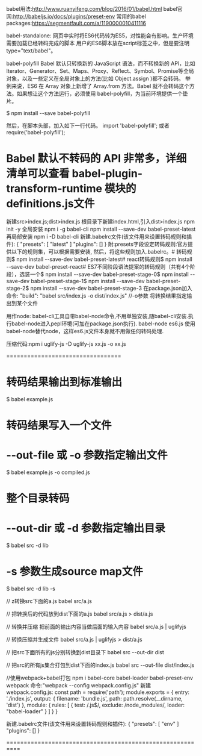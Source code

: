 babel用法:http://www.ruanyifeng.com/blog/2016/01/babel.html
babel官网:http://babeljs.io/docs/plugins/preset-env
常用的babel packages:https://segmentfault.com/a/1190000010411116

babel-standalone:
网页中实时将ES6代码转为ES5，对性能会有影响。生产环境需要加载已经转码完成的脚本
用户的ES6脚本放在script标签之中，但是要注明type="text/babel"。
<script src="https://cdnjs.cloudflare.com/ajax/libs/babel-standalone/6.4.4/babel.min.js"></script>
<script type="text/babel">
// Your ES6 code
</script>

babel-polyfill
Babel 默认只转换新的 JavaScript 语法，而不转换新的 API，比如 Iterator、Generator、Set、Maps、Proxy、Reflect、Symbol、Promise等全局对象，以及一些定义在全局对象上的方法(比如 Object.assign )都不会转码。
举例来说，ES6 在 Array 对象上新增了 Array.from 方法。Babel 就不会转码这个方法。如果想让这个方法运行，必须使用 babel-polyfill，为当前环境提供一个垫片。



$ npm install --save babel-polyfill



然后，在脚本头部，加入如下一行代码。
import 'babel-polyfill';
或者
require('babel-polyfill');



Babel 默认不转码的 API 非常多，详细清单可以查看 babel-plugin-transform-runtime 模块的definitions.js文件
====================================================================
新建src>index.js;dist>index.js
根目录下新建index.html,引入dist>index.js
npm init -y
全局安装 npm i -g babel-cli
npm install --save-dev babel-preset-latest
再局部安装 npm i -D babel-cli
新建.babelrc文件(该文件用来设置转码规则和插件):
{
    "presets": [ "latest" ]
    "plugins": []
}
附:presets字段设定转码规则:官方提供以下的规则集，可以根据需要安装, 然后，将这些规则加入.babelrc。# 转码规则$ npm install --save-dev babel-preset-latest# react转码规则$ npm install --save-dev babel-preset-react# ES7不同阶段语法提案的转码规则（共有4个阶段），选装一个$ npm install --save-dev babel-preset-stage-0$ npm install --save-dev babel-preset-stage-1$ npm install --save-dev babel-preset-stage-2$ npm install --save-dev babel-preset-stage-3
在package.json加入命令:
"build": "babel src/index.js -o dist/index.js"  //-o参数 将转换结果指定输出到某个文件

用作node:
babel-cli工具自带babel-node命令,不用单独安装,随babel-cli安装.执行babel-node进入pepl环境(可加在package.json执行).
babel-node es6.js
使用babel-node替代node，这样es6.js文件本身就不用做任何转码处理.

压缩代码:npm i uglify-js -D
uglify-js xx.js -o xx.js


=================================
# 转码结果输出到标准输出
$ babel example.js

# 转码结果写入一个文件
# --out-file 或 -o 参数指定输出文件
$ babel example.js -o compiled.js

# 整个目录转码
# --out-dir 或 -d 参数指定输出目录
$ babel src -d lib

# -s 参数生成source map文件
$ babel src -d lib -s

// z转换src下面的a.js
babel src/a.js

// 把转换后的代码放到dist下面的a.js
babel src/a.js > dist/a.js

// 转换并压缩  把前面的输出内容当做后面的输入内容
babel src/a.js | uglifyjs

// 转换压缩并生成文件
babel src/a.js | uglifyjs > dist/a.js

// 把src下面所有的js分别转换到dist目录下
babel src --out-dir dist

// 把src的所有js集合打包到dist下面的index.js
babel src --out-file dist/index.js


//使用webpack+babel打包
npm i babel-core babel-loader babel-preset-env webpack
命令:"webpack --config webpack.config.js"
新建webpack.config.js:
const path = require('path');
module.exports = {
  entry: './index.js',
  output: {
    filename: 'bundle.js',
    path: path.resolve(__dirname, 'dist')
  },
  module: {
    rules: [
      { test: /\.js$/, exclude: /node_modules/, loader: "babel-loader" }
    ]
  }
}

新建.babelrc文件(该文件用来设置转码规则和插件):
{
    "presets": [ "env" ]
    "plugins": []
}

==========================================================


